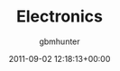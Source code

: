 ---
author: gbmhunter
date: 2011-09-02 12:18:13+00:00
draft: false
title: Electronics
type: page
toc: true
---